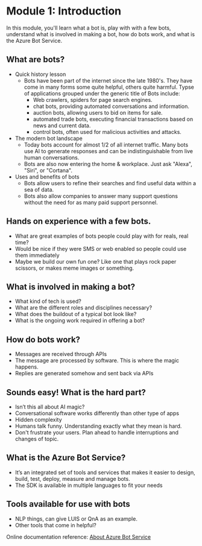 # Module 1: Introduction
In this module, you'll learn what a bot is, play with with a few bots, understand what is involved in making a bot, how do bots work, and what is the Azure Bot Service.

## What are bots?
* Quick history lesson
  - Bots have been part of the internet since the late 1980's. They have come in many forms some quite helpful, others quite harmful. Typse of applications grouped under the generic title of Bots include:
    - Web crawlers, spiders for page search engines.
    - chat bots, providing automated conversations and information. 
    - auction bots, allowing users to bid on items for sale.
    - automated trade bots, executing financial transactions based on news and current data.
    - control bots, often used for malicious activities and attacks.
* The modern bot landscape
  - Today bots account for almost 1/2 of all internet traffic. Many bots use AI to generate responses and can be indistinguishable from live human conversations.
  - Bots are also now entering the home & workplace. Just ask "Alexa", "Siri", or "Cortana".
* Uses and benefits of bots
  - Bots allow users to refine their searches and find useful data within a sea of data.
  - Bots also allow companies to answer many support questions without the need for as many paid support personnel.

## Hands on experience with a few bots.
* What are great examples of bots people could play with for reals, real time?
* Would be nice if they were SMS or web enabled so people could use them immediately
* Maybe we build our own fun one? Like one that plays rock paper scissors, or makes meme images or something. 

## What is involved in making a bot?
* What kind of tech is used?
* What are the different roles and disciplines necessary?
* What does the buildout of a typical bot look like?
* What is the ongoing work required in offering a bot?

## How do bots work?
* Messages are received through APIs
* The message are processed by software. This is where the magic happens.
* Replies are generated somehow and sent back via APIs

## Sounds easy! What is the hard part?
* Isn’t this all about AI magic?
* Conversational software works differently than other type of apps
* Hidden complexity
* Humans talk funny. Understanding exactly what they mean is hard.
* Don't frustrate your users. Plan ahead to handle interruptions and changes of topic.

## What is the Azure Bot Service?
* It’s an integrated set of tools and services that makes it easier to design, build, test, deploy, measure and manage bots.
* The SDK is available in multiple languages to fit your needs

## Tools available for use with bots
* NLP things, can give LUIS or QnA as an example.
* Other tools that come in helpful?

Online documentation reference: [About Azure Bot Service](https://docs.microsoft.com/en-us/azure/bot-service/bot-service-overview-introduction?view=azure-bot-service-4.0)

